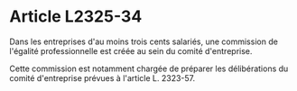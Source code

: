 # Article L2325-34

Dans les entreprises d'au moins trois cents salariés, une commission de l'égalité professionnelle est créée au sein du comité d'entreprise. 

Cette commission est notamment chargée de préparer les délibérations du comité d'entreprise prévues à l'article L. 2323-57.